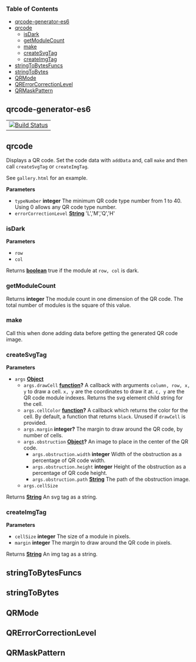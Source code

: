 <!-- Generated by documentation.js. Update this documentation by updating the source code. -->

### Table of Contents

-   [qrcode-generator-es6](#qrcode-generator-es6)
-   [qrcode](#qrcode)
    -   [isDark](#isdark)
    -   [getModuleCount](#getmodulecount)
    -   [make](#make)
    -   [createSvgTag](#createsvgtag)
    -   [createImgTag](#createimgtag)
-   [stringToBytesFuncs](#stringtobytesfuncs)
-   [stringToBytes](#stringtobytes)
-   [QRMode](#qrmode)
-   [QRErrorCorrectionLevel](#qrerrorcorrectionlevel)
-   [QRMaskPattern](#qrmaskpattern)

## qrcode-generator-es6

<table width="100%">
    <tr>
        <td>
            <a href="https://circleci.com/gh/rendaw/qrcode-generator-es6"><img alt="Build Status" src="https://circleci.com/gh/rendaw/qrcode-generator-es6.svg?style=svg"></a>
        </td>
</table>

## qrcode

Displays a QR code. Set the code data with `addData` and, call `make` and then call `createSvgTag` or `createImgTag`.

See `gallery.html` for an example.

**Parameters**

-   `typeNumber` **integer** The minimum QR code type number from 1 to 40.  Using 0 allows any QR code type number.
-   `errorCorrectionLevel` **[String](https://developer.mozilla.org/docs/Web/JavaScript/Reference/Global_Objects/String)** 'L','M','Q','H'

### isDark

**Parameters**

-   `row`  
-   `col`  

Returns **[boolean](https://developer.mozilla.org/docs/Web/JavaScript/Reference/Global_Objects/Boolean)** true if the module at `row, col` is dark.

### getModuleCount

Returns **integer** The module count in one dimension of the QR code.  The total number of modules is the square of this value.

### make

Call this when done adding data before getting the generated QR code image.

### createSvgTag

**Parameters**

-   `args` **[Object](https://developer.mozilla.org/docs/Web/JavaScript/Reference/Global_Objects/Object)** 
    -   `args.drawCell` **[function](https://developer.mozilla.org/docs/Web/JavaScript/Reference/Statements/function)?** A callback with arguments `column, row, x, y` to draw a cell.  `x, y` are the coordinates to draw it at.  `c, y` are the QR code module indexes.  Returns the svg element child string for the cell.
    -   `args.cellColor` **[function](https://developer.mozilla.org/docs/Web/JavaScript/Reference/Statements/function)?** A callback which returns the color for the cell.  By default, a function that returns `black`.  Unused if `drawCell` is provided.
    -   `args.margin` **integer?** The margin to draw around the QR code, by number of cells.
    -   `args.obstruction` **[Object](https://developer.mozilla.org/docs/Web/JavaScript/Reference/Global_Objects/Object)?** An image to place in the center of the QR code.
        -   `args.obstruction.width` **integer** Width of the obstruction as a percentage of QR code width.
        -   `args.obstruction.height` **integer** Height of the obstruction as a percentage of QR code height.
        -   `args.obstruction.path` **[String](https://developer.mozilla.org/docs/Web/JavaScript/Reference/Global_Objects/String)** The path of the obstruction image.
    -   `args.cellSize`  

Returns **[String](https://developer.mozilla.org/docs/Web/JavaScript/Reference/Global_Objects/String)** An svg tag as a string.

### createImgTag

**Parameters**

-   `cellSize` **integer** The size of a module in pixels.
-   `margin` **integer** The margin to draw around the QR code in pixels.

Returns **[String](https://developer.mozilla.org/docs/Web/JavaScript/Reference/Global_Objects/String)** An img tag as a string.

## stringToBytesFuncs

## stringToBytes

## QRMode

## QRErrorCorrectionLevel

## QRMaskPattern
